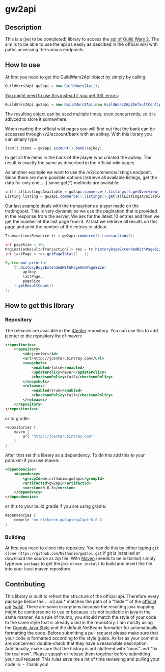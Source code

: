 # gw2api

## Description
This is a (yet to be completed) library to access the [api of Guild Wars 2](https://wiki.guildwars2.com/wiki/API:Main). The aim is to be able to use the api as easily as descibed in the official wiki with paths accessing the various endpoints.

## How to use
At first you need to get the GuildWars2Api object by simply by calling
```java
GuildWars2Api gw2api = new GuildWars2Api();
```
[You might need to use this instead if you get SSL errors](15):
```java
GuildWars2Api gw2api = new GuildWars2Api(new GuildWars2ApiDefaultConfigWithGodaddyFix());
```
The resulting object can be used multiple times, even concurrently, so it is adivced to store it somewhere.

When reading the official wiki pages you will find out that the bank can be accessed through /v2/account/bank with an apikey. With this library you can simply type
```java
Item[] items = gw2api.account().bank(apikey);
```
to get all the items in the bank of the player who created the apikey. The result is exactly the same as described in the official wiki pages.

As another example we want to use the /v2/commerce/listings endpoint. Since there are more possible options (retrieve all available listings, get the data for only one, ...) some get(\*) methods are available:
```java
int[] allListingsAvailable = gw2api.commerce().listings().getOverview();
Listing listing = gw2api.commerce().listings().get(allListingsAvailable[0]);
```

Our last example deals with the transactions a player made on the tradingpost. This is very dynamic so we use the pagination that is provided in the response from the server.
We ask for the latest 10 entries and then we get the number of the last page from it. At last we retrieve all results on this page and print the number of the entries to stdout.
```java
TransactionsResource tr = gw2api.commerce().transactions();

int pageSize = 10;
PaginationResult<Transaction[]> res = tr.historyBuysExtendedWithPageSize(apikey, pageSize);
int lastPage = res.getPageTotal() - 1;

System.out.println(
	tr.historyBuysExtendedWithPageAndPageSize(
		apikey,
		lastPage,
		pageSize
	).getResultCount()
);
```

## How to get this library

### Repository
The releases are available in the [jCenter](https://bintray.com/bintray/jcenter) repository.
You can use this to add jcenter to the repository list of maven:
```xml
<repositories>
	<repository>
		<id>jcenter</id>
		<url>http://jcenter.bintray.com</url>
		<snapshots>
			<enabled>false</enabled>
			<updatePolicy>never</updatePolicy>
			<checksumPolicy>fail</checksumPolicy>
		</snapshots>
		<releases>
			<enabled>true</enabled>
			<checksumPolicy>fail</checksumPolicy>
		</releases>
	</repository>
</repositories>
```
or to gradle:
```groovy
repositories {
	maven {
		url "http://jcenter.bintray.com"
	}
}
```

After that set this library as a dependency. To do this add this to your pom.xml if you use maven:
```xml
<dependencies>
	<dependency>
		<groupId>me.nithanim.gw2api</groupId>
		<artifactId>gw2api</artifactId>
		<version>0.0.3</version>
	</dependency>
</dependencies>
```
or this to your build.gradle if you are using gradle:
```groovy
dependencies {
	compile 'me.nithanim.gw2api:gw2api:0.0.3'
}
```

### Building
At first you need to clone this repositoy. You can do this by either typing ```git clone https://github.com/Nithanim/gw2api.git``` if git is installed or download the source as zip file.
With [Maven](https://maven.apache.org/) (needs to be installed) simply type ```mvn package``` to get the jars or ```mvn install``` to build and insert the file into your local maven repository.

## Contributing
This library is built to reflect the structure of the official api. Therefore every package below the ....v2.api.* matches the path of a "folder" of the [official api](https://api.guildwars2.com/v2) ([wiki](https://wiki.guildwars2.com/wiki/API:2)). There are some exceptions because the resulting java mapping might be cumbersome to use or because it is not buildable in java in the same manner.
As a rule of thumb, you should match the style of your code to the same style that is already used in the repository. I am mostly using the [Google Java Style](https://google.github.io/styleguide/javaguide.html) and the default NetBeans formatter for automatically formatting the code.
Before submitting a pull request please make sure that your code is formatted according to the style guide. 
As far as your commits are concerned, double-check that they have a reasonable description. Additionally, make sure that the history is not cluttered with "oops" and "fix for real now". Please squash or rebase them together before submitting your pull request!
This rules save me a lot of time reviewing and pulling your code in. - Thank you!
